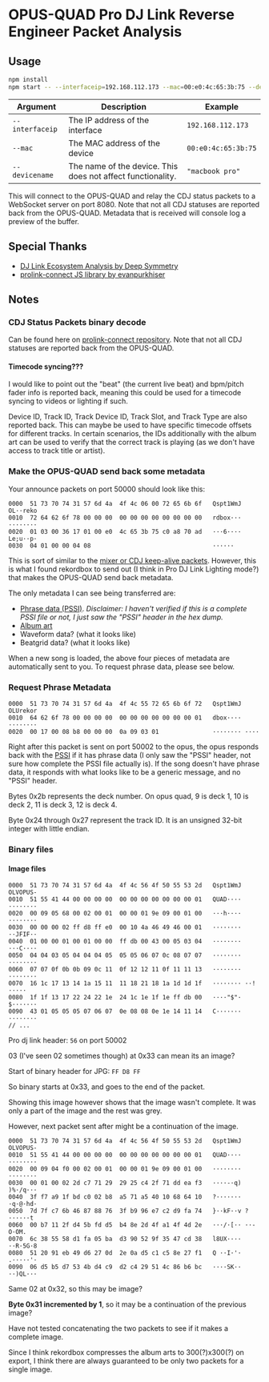 # OPUS-QUAD Pro DJ Link Reverse Engineer Packet Analysis

## Usage

```sh
npm install
npm start -- --interfaceip=192.168.112.173 --mac=00:e0:4c:65:3b:75 --devicename="macbook pro"
```

| Argument        | Description                                                 | Example             |
| --------------- | ----------------------------------------------------------- | ------------------- |
| `--interfaceip` | The IP address of the interface                             | `192.168.112.173`   |
| `--mac`         | The MAC address of the device                               | `00:e0:4c:65:3b:75` |
| `--devicename`  | The name of the device. This does not affect functionality. | `"macbook pro"`     |

This will connect to the OPUS-QUAD and relay the CDJ status packets to a WebSocket server on port 8080. Note that not all CDJ statuses are reported back from the OPUS-QUAD. Metadata that is received will console log a preview of the buffer.

## Special Thanks

- [DJ Link Ecosystem Analysis by Deep Symmetry](https://djl-analysis.deepsymmetry.org/djl-analysis/packets.html)
- [prolink-connect JS library by evanpurkhiser](https://github.com/evanpurkhiser/prolink-connect)

## Notes

### CDJ Status Packets binary decode

Can be found here on [prolink-connect repository](https://github.com/evanpurkhiser/prolink-connect/blob/8d0a96e3a40ec9a63691ed780868271410f7c857/src/status/utils.ts#L31-L47). Note that not all CDJ statuses are reported back from the OPUS-QUAD.

#### Timecode syncing???

I would like to point out the "beat" (the current live beat) and bpm/pitch fader info is reported back, meaning this could be used for a timecode syncing to videos or lighting if such.

Device ID, Track ID, Track Device ID, Track Slot, and Track Type are also reported back. This can maybe be used to have specific timecode offsets for different tracks. In certain scenarios, the IDs additionally with the album art can be used to verify that the correct track is playing (as we don't have access to track title or artist).

### Make the OPUS-QUAD send back some metadata

Your announce packets on port 50000 should look like this:

```
0000  51 73 70 74 31 57 6d 4a  4f 4c 06 00 72 65 6b 6f   Qspt1WmJ OL··reko
0010  72 64 62 6f 78 00 00 00  00 00 00 00 00 00 00 00   rdbox··· ········
0020  01 03 00 36 17 01 00 e0  4c 65 3b 75 c0 a8 70 ad   ···6···· Le;u··p·
0030  04 01 00 00 04 08                                  ······
```

This is sort of similar to the [mixer or CDJ keep-alive packets](https://djl-analysis.deepsymmetry.org/djl-analysis/startup.html#mixer-keep-alive). However, this is what I found rekordbox to send out (I think in Pro DJ Link Lighting mode?) that makes the OPUS-QUAD send back metadata.

The only metadata I can see being transferred are:

- [Phrase data (PSSI)](https://djl-analysis.deepsymmetry.org/rekordbox-export-analysis/anlz.html#song-structure-tag). _Disclaimer: I haven't verified if this is a complete PSSI file or not, I just saw the "PSSI" header in the hex dump._
- [Album art](#image-files)
- Waveform data? (what it looks like)
- Beatgrid data? (what it looks like)

When a new song is loaded, the above four pieces of metadata are automatically sent to you. To request phrase data, please see below.

### Request Phrase Metadata

```
0000  51 73 70 74 31 57 6d 4a  4f 4c 55 72 65 6b 6f 72   Qspt1WmJ OLUrekor
0010  64 62 6f 78 00 00 00 00  00 00 00 00 00 00 00 01   dbox···· ········
0020  00 17 00 08 b8 00 00 00  0a 09 03 01               ········ ····
```

Right after this packet is sent on port 50002 to the opus, the opus responds back with the [PSSI](https://djl-analysis.deepsymmetry.org/rekordbox-export-analysis/anlz.html#song-structure-tag) if it has phrase data (I only saw the "PSSI" header, not sure how complete the PSSI file actually is). If the song doesn't have phrase data, it responds with what looks like to be a generic message, and no "PSSI" header.

Bytes 0x2b represents the deck number. On opus quad, 9 is deck 1, 10 is deck 2, 11 is deck 3, 12 is deck 4.

Byte 0x24 through 0x27 represent the track ID. It is an unsigned 32-bit integer with little endian.

### Binary files

#### Image files

```
0000  51 73 70 74 31 57 6d 4a  4f 4c 56 4f 50 55 53 2d   Qspt1WmJ OLVOPUS-
0010  51 55 41 44 00 00 00 00  00 00 00 00 00 00 00 01   QUAD···· ········
0020  00 09 05 68 00 02 00 01  00 00 01 9e 09 00 01 00   ···h···· ········
0030  00 00 00 02 ff d8 ff e0  00 10 4a 46 49 46 00 01   ········ ··JFIF··
0040  01 00 00 01 00 01 00 00  ff db 00 43 00 05 03 04   ········ ···C····
0050  04 04 03 05 04 04 04 05  05 05 06 07 0c 08 07 07   ········ ········
0060  07 07 0f 0b 0b 09 0c 11  0f 12 12 11 0f 11 11 13   ········ ········
0070  16 1c 17 13 14 1a 15 11  11 18 21 18 1a 1d 1d 1f   ········ ··!·····
0080  1f 1f 13 17 22 24 22 1e  24 1c 1e 1f 1e ff db 00   ····"$"· $·······
0090  43 01 05 05 05 07 06 07  0e 08 08 0e 1e 14 11 14   C······· ········
// ...
```

Pro dj link header: `56` on port 50002

03 (I've seen 02 sometimes though) at 0x33 can mean its an image?

Start of binary header for JPG: `FF D8 FF`

So binary starts at 0x33, and goes to the end of the packet.

Showing this image however shows that the image wasn't complete. It was only a part of the image and the rest was grey.

However, next packet sent after might be a continuation of the image.

```
0000  51 73 70 74 31 57 6d 4a  4f 4c 56 4f 50 55 53 2d   Qspt1WmJ OLVOPUS-
0010  51 55 41 44 00 00 00 00  00 00 00 00 00 00 00 01   QUAD···· ········
0020  00 09 04 f0 00 02 00 01  00 00 01 9e 09 00 01 00   ········ ········
0030  00 01 00 02 2d c7 71 29  29 25 c4 2f 71 dd ea f3   ····-·q) )%·/q···
0040  3f f7 a9 1f bd c0 02 b8  a5 71 a5 40 10 68 64 10   ?······· ·q·@·hd·
0050  7d 7f c7 6b 46 87 88 76  3f b9 96 e7 c2 d9 fa 74   }··kF··v ?······t
0060  00 b7 11 2f d4 5b fd d5  b4 8e 2d 4f a1 4f 4d 2e   ···/·[·· ··-O·OM.
0070  6c 38 55 58 d1 fa 05 ba  d3 90 52 9f 35 47 cd 38   l8UX···· ··R·5G·8
0080  51 20 91 eb 49 d6 27 0d  2e 0a d5 c1 c5 8e 27 f1   Q ··I·'· .·····'·
0090  06 d5 b5 d7 53 4b d4 c9  d2 c4 29 51 4c 86 b6 bc   ····SK·· ··)QL···
```

Same 02 at 0x32, so this may be image?

**Byte 0x31 incremented by 1**, so it may be a continuation of the previous image?

Have not tested concatenating the two packets to see if it makes a complete image.

Since I think rekordbox compresses the album arts to 300(?)x300(?) on export, I think there are always guaranteed to be only two packets for a single image.
